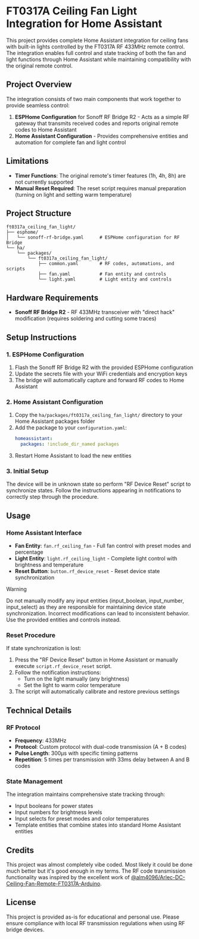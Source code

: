# FT0317A Ceiling Fan Light Integration for Home Assistant

This project provides complete Home Assistant integration for ceiling fans with built-in lights controlled by the FT0317A RF 433MHz remote control. The integration enables full control and state tracking of both the fan and light functions through Home Assistant while maintaining compatibility with the original remote control.

## Project Overview

The integration consists of two main components that work together to provide seamless control:

1. **ESPHome Configuration** for Sonoff RF Bridge R2 - Acts as a simple RF gateway that transmits received codes and reports original remote codes to Home Assistant
2. **Home Assistant Configuration** - Provides comprehensive entities and automation for complete fan and light control

## Limitations

- **Timer Functions**: The original remote's timer features (1h, 4h, 8h) are not currently supported
- **Manual Reset Required**: The reset script requires manual preparation (turning on light and setting warm temperature)

## Project Structure

```
ft0317a_ceiling_fan_light/
├── esphome/
│   └── sonoff-rf-bridge.yaml      # ESPHome configuration for RF Bridge
└── ha/
    └── packages/
        └── ft0317a_ceiling_fan_light/
            ├── common.yaml        # RF codes, automations, and scripts
            ├── fan.yaml           # Fan entity and controls
            └── light.yaml         # Light entity and controls
```

## Hardware Requirements

- **Sonoff RF Bridge R2** - RF 433MHz transceiver with "direct hack" modification (requires soldering and cutting some traces)

## Setup Instructions

### 1. ESPHome Configuration

1. Flash the Sonoff RF Bridge R2 with the provided ESPHome configuration
2. Update the secrets file with your WiFi credentials and encryption keys
3. The bridge will automatically capture and forward RF codes to Home Assistant

### 2. Home Assistant Configuration

1. Copy the `ha/packages/ft0317a_ceiling_fan_light/` directory to your Home Assistant packages folder
2. Add the package to your `configuration.yaml`:
   ```yaml
   homeassistant:
     packages: !include_dir_named packages
   ```
3. Restart Home Assistant to load the new entities

### 3. Initial Setup

The device will be in unknown state so perform "RF Device Reset" script to synchronize states. Follow the instructions appearing in notifications to correctly step through the procedure.

## Usage

### Home Assistant Interface
- **Fan Entity**: `fan.rf_ceiling_fan` - Full fan control with preset modes and percentage
- **Light Entity**: `light.rf_ceiling_light` - Complete light control with brightness and temperature
- **Reset Button**: `button.rf_device_reset` - Reset device state synchronization

> [!WARNING]
> Do not manually modify any input entities (input_boolean, input_number, input_select) as they are responsible for maintaining device state synchronization. Incorrect modifications can lead to inconsistent behavior. Use the provided entities and controls instead.


### Reset Procedure

If state synchronization is lost:

1. Press the "RF Device Reset" button in Home Assistant or manually execute `script.rf_device_reset` script.
2. Follow the notification instructions:
   - Turn on the light manually (any brightness)
   - Set the light to warm color temperature
3. The script will automatically calibrate and restore previous settings

## Technical Details

### RF Protocol
- **Frequency**: 433MHz
- **Protocol**: Custom protocol with dual-code transmission (A + B codes)
- **Pulse Length**: 300μs with specific timing patterns
- **Repetition**: 5 times per transmission with 33ms delay between A and B codes

### State Management
The integration maintains comprehensive state tracking through:
- Input booleans for power states
- Input numbers for brightness levels
- Input selects for preset modes and color temperatures
- Template entities that combine states into standard Home Assistant entities

## Credits

This project was almost completely vibe coded. Most likely it could be done much better but it's good enough in my terms. The RF code transmission functionality was inspired by the excellent work of [@alm4096/Arlec-DC-Ceiling-Fan-Remote-FT0317A-Arduino](https://github.com/alm4096/Arlec-DC-Ceiling-Fan-Remote-FT0317A-Arduino).

## License

This project is provided as-is for educational and personal use. Please ensure compliance with local RF transmission regulations when using RF bridge devices. 
